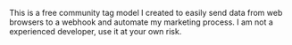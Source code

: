 This is a free community tag model I created to easily send data from web browsers to a webhook and automate my marketing process.
I am not a experienced developer, use it at your own risk.
